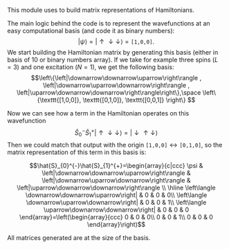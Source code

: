 This module uses to build matrix representations of Hamiltonians.

The main logic behind the code is to represent the wavefunctions at an easy computational basis (and code it as binary numbers):
$$\left|\psi\right\rangle=\left|\uparrow\downarrow\downarrow\right\rangle=\texttt{[1,0,0]}.$$
We start building the Hamiltonian matrix by generating this basis (either in basis of 10 or binary numbers array). If we take for example three spins ($L=3$) and one excitation ($N=1$), we get the following basis:
$$\left\{\left|\downarrow\downarrow\uparrow\right\rangle  , \left|\downarrow\uparrow\downarrow\right\rangle  , \left|\uparrow\downarrow\downarrow\right\rangle\right\},\space \left\{\texttt{[1,0,0]}, \texttt{[0,1,0]}, \texttt{[0,0,1]} \right\} $$

 Now we can see how a term in the Hamiltonian operates on this wavefunction
$$\hat{S}^-_0\hat{S}^+_1\left|\uparrow\downarrow\downarrow\right\rangle=\left|\downarrow\uparrow\downarrow\right\rangle$$
Then we could match that output with the origin $\texttt{[1,0,0]}\leftrightarrow\texttt{[0,1,0]}$, so the matrix representation of this term in this basis is:


$$\hat{S}_{0}^{-}\hat{S}_{1}^{+}=\begin{array}{c|ccc}
\psi & \left|\downarrow\downarrow\uparrow\right\rangle  & \left|\downarrow\uparrow\downarrow\right\rangle  & \left|\uparrow\downarrow\downarrow\right\rangle \\
\hline \left\langle \downarrow\downarrow\uparrow\right| & 0 & 0 & 0\\
\left\langle \downarrow\uparrow\downarrow\right| & 0 & 0 & 1\\
\left\langle \uparrow\downarrow\downarrow\right| & 0 & 0 & 0
\end{array}=\left(\begin{array}{ccc}
0 & 0 & 0\\
0 & 0 & 1\\
0 & 0 & 0
\end{array}\right)$$

All matrices generated are at the size of the basis.


